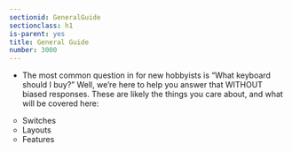 ```yaml
---
sectionid: GeneralGuide
sectionclass: h1
is-parent: yes
title: General Guide
number: 3000
---
```

- The most common question in for new hobbyists is “What keyboard should I buy?” Well, we’re here to help you answer that WITHOUT biased responses.
These are likely the things you care about, and what will be covered here:
<ul style="list-style-type:circle"> 
   	<li>Switches</li>
	<li>Layouts</li>
	<li>Features</li>
</ul>